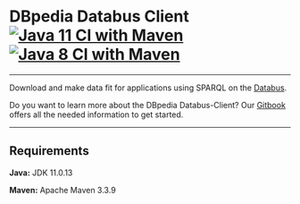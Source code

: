 # DBpedia Databus Client [![Java 11 CI with Maven](https://github.com/dbpedia/databus-client/actions/workflows/maven-java-11.yml/badge.svg)](https://github.com/dbpedia/databus-client/actions/workflows/maven-java-11.yml) [![Java 8 CI with Maven](https://github.com/dbpedia/databus-client/actions/workflows/maven-java-8.yml/badge.svg)](https://github.com/dbpedia/databus-client/actions/workflows/maven-java-8.yml)

---

Download and make data fit for applications using SPARQL on the [Databus](https://databus.dbpedia.org).

Do you want to learn more about the DBpedia Databus-Client?
Our [Gitbook](https://dbpedia.gitbook.io/databus/v/download-client/) offers all the needed information to get started.

---

## Requirements

**Java:** JDK 11.0.13

**Maven:**  Apache Maven 3.3.9